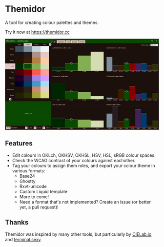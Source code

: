 # Themidor

A tool for creating colour palettes and themes.

Try it now at https://themidor.cc

![alt text](.readme/screenshot.png)

## Features

- Edit colours in OKLch, OKHSV, OKHSL, HSV, HSL, sRGB colour spaces.
- Check the WCAG contrast of your colours against eachother.
- Tag your colours to assign them roles, and export your colour theme in various formats:
  - Base24
  - Ghostty
  - Rxvt-unicode
  - Custom Liquid template
  - More to come!
  - Need a format that's not implemented? Create an issue (or better yet, a pull request)!

## Thanks

Themidor was inspired by many other tools, but particularly by [CIELab.io](https://cielab.io) and [terminal.sexy](https://terminal.sexy). 